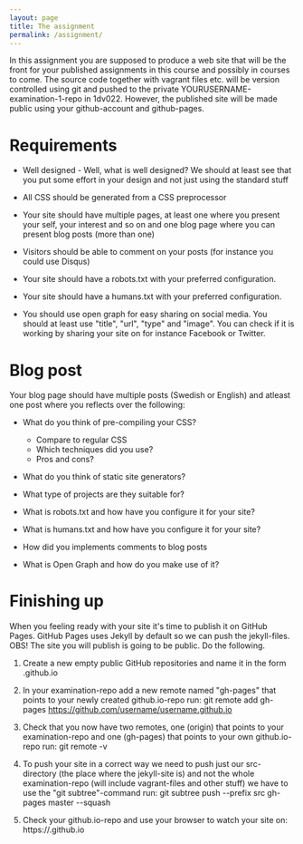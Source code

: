 ```yaml
---
layout: page
title: The assignment
permalink: /assignment/
---
```


In this assignment you are supposed to produce a web site that will be the front for your published assignments in this course and possibly in courses to come. The source code together with vagrant files etc. will be version controlled using git and pushed to the private YOURUSERNAME-examination-1-repo in 1dv022. However, the published site will be made public using your github-account and github-pages.

# Requirements

* Well designed - Well, what is well designed? We should at least see that you put some effort in your design and not just using the standard stuff

* All CSS should be generated from a CSS preprocessor

* Your site should have multiple pages, at least one where you present your self, your interest and so on and one blog page where you can present blog posts (more than one)

* Visitors should be able to comment on your posts (for instance you could use Disqus)

* Your site should have a robots.txt with your preferred configuration.

* Your site should have a humans.txt with your preferred configuration.

* You should use open graph for easy sharing on social media. You should at least use "title", "url", "type" and "image". You can check if it is working by sharing your site on for instance Facebook or Twitter.        

# Blog post

Your blog page should have multiple posts (Swedish or English) and atleast one post where you reflects over the following:

* What do you think of pre-compiling your CSS?
    * Compare to regular CSS
    * Which techniques did you use?
    * Pros and cons?

* What do you think of static site generators?

* What type of projects are they suitable for?

* What is robots.txt and how have you configure it for your site?

* What is humans.txt and how have you configure it for your site?

* How did you implements comments to blog posts

* What is Open Graph and how do you make use of it?

# Finishing up

When you feeling ready with your site it's time to publish it on GitHub Pages. GitHub Pages uses Jekyll by default so we can push the jekyll-files. OBS! The site you will publish is going to be public. Do the following.

1. Create a new empty public GitHub repositories and name it in the form <YOUR GITHUB USERNAME>.github.io

2. In your examination-repo add a new remote named "gh-pages" that points to your newly created github.io-repo run: git remote add gh-pages https://github.com/username/username.github.io

3. Check that you now have two remotes, one (origin) that points to your examination-repo and one (gh-pages) that points to your own github.io-repo run: git remote -v
4. To push your site in a correct way we need to push just our src-directory (the place where the jekyll-site is) and not the whole examination-repo (will include vagrant-files and other stuff) we have to use the "git subtree"-command run: git subtree push --prefix src gh-pages master --squash
5. Check your github.io-repo and use your browser to watch your site on: https://<YOUR GITHUB USERNAME>.github.io